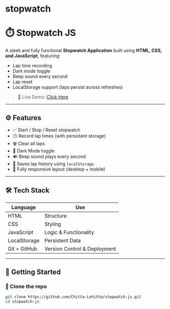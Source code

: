# stopwatch

# ⏱️ Stopwatch JS

A sleek and fully functional **Stopwatch Application** built using **HTML, CSS, and JavaScript**, featuring:

- Lap time recording
- Dark mode toggle
- Beep sound every second
- Lap reset
- LocalStorage support (laps persist across refreshes)

> 🚀 Live Demo: [Click Here](https://chitta-lohitha.github.io/stopwatch-js/)

---

## ⚙️ Features

- ✅ Start / Stop / Reset stopwatch
- 🕒 Record lap times (with persistent storage)
- 🗑️ Clear all laps
- 🌙 Dark Mode toggle
- 🔊 Beep sound plays every second
- 💾 Saves lap history using `localStorage`
- 🔁 Fully responsive layout (desktop + mobile)

---

## 🛠️ Tech Stack

| Language  | Use         |
|-----------|-------------|
| HTML      | Structure   |
| CSS       | Styling     |
| JavaScript | Logic & Functionality |
| LocalStorage | Persistent Data |
| Git + GitHub | Version Control & Deployment |

---

## 🚀 Getting Started

### 📂 Clone the repo

```bash
git clone https://github.com/Chitta-Lohitha/stopwatch-js.git
cd stopwatch-js
